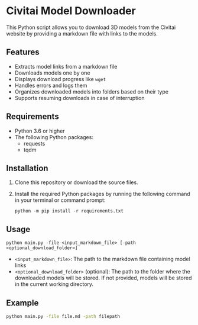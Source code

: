 # Civitai Model Downloader

This Python script allows you to download 3D models from the Civitai website by providing a markdown file with links to the models.

## Features

- Extracts model links from a markdown file
- Downloads models one by one
- Displays download progress like `wget`
- Handles errors and logs them
- Organizes downloaded models into folders based on their type
- Supports resuming downloads in case of interruption

## Requirements

- Python 3.6 or higher
- The following Python packages:
  - requests
  - tqdm

## Installation

1. Clone this repository or download the source files.
2. Install the required Python packages by running the following command in your terminal or command prompt:

   ```
   python -m pip install -r requirements.txt
   ```

## Usage

```
python main.py -file <input_markdown_file> [-path <optional_download_folder>]
```

- `<input_markdown_file>`: The path to the markdown file containing model links
- `<optional_download_folder>` (optional): The path to the folder where the downloaded models will be stored. If not provided, models will be stored in the current working directory.

## Example

```bash
python main.py -file file.md -path filepath
```
